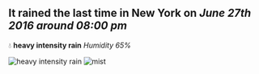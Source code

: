 ## It rained the last time in New York on *June 27th 2016 around 08:00 pm*
💧  **heavy intensity rain** *Humidity 65%*

![heavy intensity rain](http://openweathermap.org/img/w/10d.png) ![mist](http://openweathermap.org/img/w/50d.png)
